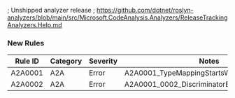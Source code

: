 ﻿; Unshipped analyzer release
; https://github.com/dotnet/roslyn-analyzers/blob/main/src/Microsoft.CodeAnalysis.Analyzers/ReleaseTrackingAnalyzers.Help.md

### New Rules

Rule ID | Category | Severity | Notes
--------|----------|----------|-------
A2A0001 | A2A | Error | A2A0001_TypeMappingStartsWithNullAnalyzer
A2A0002 | A2A | Error | A2A0001_0002_DiscriminatorEnumShapeAnalyzer
